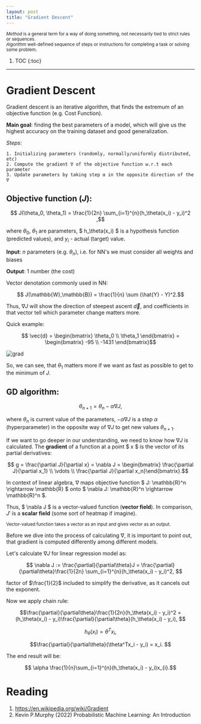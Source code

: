 ```yaml
---
layout: post
title: "Gradient Descent"
---
```


<sub> _Method_ is a general term for a way of doing something, not necessarily tied to strict rules or sequences.  
_Algorithm_ well-defined sequence of steps or instructions for completing a task or solving some problem. <sub>

1. TOC
{:toc}

---


# Gradient Descent

Gradient descent is an iterative algorithm, that finds the extremum of an objective function (e.g. Cost Function).

**Main goal**: finding the best parameters of a model, which will give us the highest accuracy on the training dataset and good generalization.

_Steps_: 

    1. Initializing parameters (randomly, normally/uniformly distributed, etc) 
    2. Compute the gradient ∇ of the objective function w.r.t each parameter
    3. Update parameters by taking step α in the opposite direction of the ∇

## Objective function ($J$):

$$ J(\theta_0, \theta_1) = \frac{1}{2n} \sum_{i=1}^{n}(h_\theta(x_i) - y_i)^2 ,$$

where $\theta_0$, $\theta_1$ are parameters, $ h_\theta(x_i) $ is a hypothesis function (predicted values), and $y_i$ - actual (target) value.

**Input**: $n$ parameters (e.g. $\theta_n$), i.e. for NN's we must consider all weights and biases 

**Output**: 1 number (the cost)

Vector denotation commonly used in NN: 

$$ J(\mathbb{W},\mathbb{B}) = \frac{1}{n} \sum (\hat{Y} - Y)^2.$$

Thus, $\nabla J$ will show the direction of steepest ascent $\vec{d}$, and coefficients in that vector tell which parameter change matters more.

Quick example:


$$ \vec{d} = \begin{bmatrix} \theta_0 \\ \theta_1 \end{bmatrix} = \begin{bmatrix} -95 \\ -1431 \end{bmatrix}$$  


![grad](https://github.com/VolShyn/VolShyn.github.io/assets/78854637/5230a0fc-cb61-45b5-b70b-caa77596c10f)


So, we can see, that $\theta_1$ matters more if we want as fast as possible to get to the minimum of $J$.   

## GD algorithm:

$$ \theta_{n+1} = \theta_n - \alpha \nabla J,  $$

where $\theta_n$ is current value of the parameters, $- \alpha \nabla J$ is a step $\alpha$ (hyperparameter) in the opposite way of $\nabla J$ to get new values $\theta_{n+1}$.

If we want to go deeper in our understanding, we need to know how $\nabla J$ is calculated. The **gradient** of a function at a point $ x $ is the vector of its partial derivatives: 

$$ g = \frac{\partial J}{\partial x} = \nabla J = \begin{bmatrix} \frac{\partial J}{\partial x_1} \\ \vdots \\ \frac{\partial J}{\partial x_n}\end{bmatrix}.$$ 

In context of linear algebra, $\nabla$ maps objective function $ J: \mathbb{R}^n \rightarrow \mathbb{R} $ onto $ \nabla J: \mathbb{R}^n \rightarrow \mathbb{R}^n $.

Thus, $ \nabla J $ is a vector-valued function (**vector field**). In comparison, $J'$ is a **scalar field** (some sort of heatmap if imagine). 

<sub> Vector-valued function takes a vector as an input and gives vector as an output.<sub>

Before we dive into the process of calculating $\nabla$, it is important to point out, that gradient is computed differently among different models.

Let's calculate $\nabla J$ for linear regression model as: 

$$ \nabla J := \frac{\partial}{\partial\theta}J = \frac{\partial}{\partial\theta}\frac{1}{2n} \sum_{i=1}^{n}(h_\theta(x_i) - y_i)^2,  $$

factor of $\frac{1}{2}$ included to simplify the derivative, as it cancels out the exponent.

Now we apply chain rule:

$$\frac{\partial}{\partial\theta}\frac{1}{2n}(h_\theta(x_i) - y_i)^2 = (h_\theta(x_i) - y_i)\frac{\partial}{\partial\theta}(h_\theta(x_i) - y_i), $$

$$h_\theta(x_i) = \theta^T x_i, $$

$$\frac{\partial}{\partial\theta}(\theta^Tx_i - y_i) = x_i. $$


The end result will be:

$$ \alpha \frac{1}{n}\sum_{i=1}^{n}(h_\theta(x_i) - y_i)x_{i}.$$



# Reading

1. https://en.wikipedia.org/wiki/Gradient
2. Kevin P.Murphy (2022) Probabilistic Machine Learning: An Introduction 
